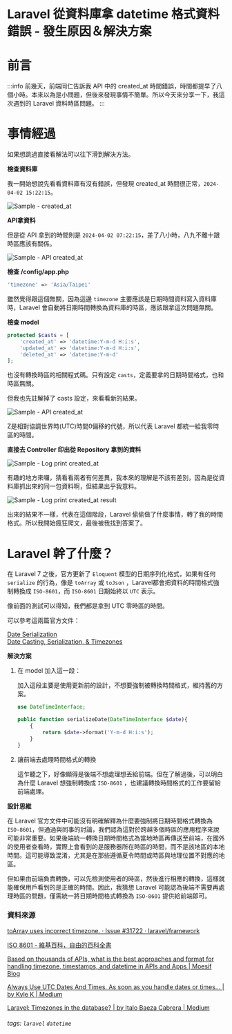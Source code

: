 # Laravel 從資料庫拿 datetime 格式資料錯誤 - 發生原因＆解決方案

**前言**
===
:::info
前幾天，前端同仁告訴我 API 中的 created_at 時間錯誤，時間都提早了八個小時。本來以為是小問題，但後來發現事情不簡單。所以今天來分享一下，我這次遇到的 Laravel 資料時區問題。
:::  

**事情經過**
===  
如果想跳過直接看解法可以往下滑到解決方法。  

**檢查資料庫**  

我一開始想說先看看資料庫有沒有錯誤，但發現 created_at 時間很正常，`2024-04-02 15:22:15`。  

![Sample - created_at](https://i.imgur.com/NKjwd5I.png)  

**API拿資料**  

但是從 API 拿到的時間則是 `2024-04-02 07:22:15`，差了八小時，八九不離十跟時區應該有關係。  

![Sample - API created_at](https://i.imgur.com/8g3fni0.png)  

**檢查 /config/app.php**  

``` bash
'timezone' => 'Asia/Taipei'
``` 

雖然覺得跟這個無關，因為這邊 `timezone` 主要應該是日期時間資料寫入資料庫時，Laravel 會自動將日期時間轉換為資料庫的時區，應該跟拿這次問題無關。

**檢查 model**  

``` php
protected $casts = [
    'created_at' => 'datetime:Y-m-d H:i:s',
    'updated_at' => 'datetime:Y-m-d H:i:s',
    'deleted_at' => 'datetime:Y-m-d'
];
``` 

也沒有轉換時區的相關程式碼。只有設定 `casts`，定義要拿的日期時間格式，也和時區無關。

但我也先註解掉了 casts 設定，來看看新的結果。  

![Sample - API created_at](https://i.imgur.com/CJ3ZR50.png)  

Z是相對協調世界時(UTC)時間0偏移的代號，所以代表 Laravel 都統一給我零時區的時間。

**直接去 Controller 印出從 Repository 拿到的資料**  

![Sample - Log print created_at](https://i.imgur.com/pVEVeMQ.png) 

有趣的地方來囉，猜看看兩者有何差異，我本來的理解是不該有差別，因為是從資料庫抓出來的同一包資料啊，但結果出乎我意料。 

![Sample - Log print created_at result](https://i.imgur.com/Aiz7C5A.png)  

出來的結果不一樣，代表在這個階段，Laravel 偷偷做了什麼事情，轉了我的時間格式。所以我開始瘋狂爬文，最後被我找到答案了。

**Laravel 幹了什麼？**
===  

在 Laravel 7 之後，官方更新了 `Eloquent` 模型的日期序列化格式，如果有任何 `serialize` 的行為，像是 `toArray` 或 `toJson` ，Laravel都會把資料的時間格式強制轉換成 `ISO-8601`，而 `ISO-8601` 日期始終以 `UTC` 表示。  

像前面的測試可以得知，我們都是拿到 UTC 零時區的時間。

可以參考這兩篇官方文件：  

[Date Serialization](https://laravel.com/docs/7.x/upgrade#date-serialization)  
[Date Casting, Serialization, & Timezones](https://laravel.com/docs/9.x/eloquent-mutators#date-casting-and-timezones)  

**解決方案**  

1. 在 model 加入這一段：

    加入這段主要是使用更新前的設計，不想要強制被轉換時間格式，維持舊的方案。

    ``` php
    use DateTimeInterface;

    public function serializeDate(DateTimeInterface $date){
        {
            return $date->format('Y-m-d H:i:s');
        }
    }
    ```  

2. 讓前端去處理時間格式的轉換  

    這乍聽之下，好像顯得是後端不想處理想丟給前端。但在了解過後，可以明白為什麼 Laravel 想強制轉換成 `ISO-8601` ，也建議轉換時間格式的工作要留給前端處理。

**設計思維**  

在 Laravel 官方文件中可能沒有明確解釋為什麼要強制將日期時間格式轉換為 `ISO-8601`，但通過與同事的討論，我們認為這對於跨越多個時區的應用程序來說可能非常重要。如果後端統一轉換日期時間格式為當地時區再傳送至前端，在國外的使用者查看時，實際上會看到的是服務器所在時區的時間，而不是該地區的本地時間。這可能導致混淆，尤其是在那些遵循夏令時間或時區與地理位置不對應的地區。  

但如果由前端負責轉換，可以先檢測使用者的時區，然後進行相應的轉換，這樣就能確保用戶看到的是正確的時間。因此，我猜想 Laravel 可能認為後端不需要再處理時區的問題，僅需統一將日期時間格式轉換為 `ISO-8601` 提供給前端即可。 

### **資料來源**  

[toArray uses incorrect timezone. · Issue #31722 · laravel/framework](https://github.com/laravel/framework/issues/31722)

[ISO 8601 - 維基百科，自由的百科全書](https://zh.wikipedia.org/zh-tw/ISO_8601)  

[Based on thousands of APIs, what is the best approaches and format for handling timezone, timestamps, and datetime in APIs and Apps | Moesif Blog](https://www.moesif.com/blog/technical/timestamp/manage-datetime-timestamp-timezones-in-api/)  

[Always Use UTC Dates And Times. As soon as you handle dates or times… | by Kyle K | Medium](https://kylekatarnls.medium.com/always-use-utc-dates-and-times-8a8200ca3164)  

[Laravel: Timezones in the database? | by Italo Baeza Cabrera | Medium](https://darkghosthunter.medium.com/laravel-timezones-in-the-database-1905020cc699)


###### tags: `laravel` `datetime`





